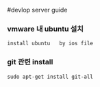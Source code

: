 #devlop server guide

### vmware  내 ubuntu  설치
    install ubuntu   by ios file 

### git 관련 install
    sudo apt-get install git-all





